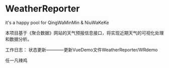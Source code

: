 # WeatherReporter
it's a happy pool for QingWaMinMin &amp; NiuWaKeKe

本项目基于《聚合数据》网站的天气预报信息接口，将实现近期天气的可视化处理和数据分析。

工作日志：
状态更新————更新VueDemo文件WeatherReporter/WRdemo

任一凡辣鸡
